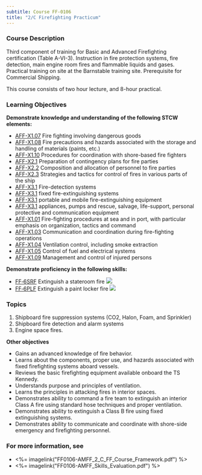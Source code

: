 ```yaml
---
subtitle: Course FF-0106
title: "2/C Firefighting Practicum"
---
```


### Course Description

Third component of training for Basic and Advanced Firefighting certification (Table A-VI-3). Instruction in fire protection systems, fire detection, main engine room fires and flammable liquids and gases. Practical training on site at the Barnstable training site. Prerequisite for Commercial Shipping.

This course consists of two hour lecture, and 8-hour practical.


### Learning Objectives

**Demonstrate knowledge and understanding of the following STCW elements:**

* [AFF-X1.07]({{site.baseurl}}/tables/63.html#AFF-X1.07) Fire fighting involving dangerous goods
* [AFF-X1.08]({{site.baseurl}}/tables/63.html#AFF-X1.08) Fire precautions and hazards associated with the storage and handling of materials (paints, etc.)
* [AFF-X1.10]({{site.baseurl}}/tables/63.html#AFF-X1.10) Procedures for coordination with shore-based fire fighters
* [AFF-X2.1]({{site.baseurl}}/tables/63.html#AFF-X2.1) Preparation of contingency plans for fire parties
* [AFF-X2.2]({{site.baseurl}}/tables/63.html#AFF-X2.2) Composition and allocation of personnel to fire parties
* [AFF-X2.3]({{site.baseurl}}/tables/63.html#AFF-X2.3) Strategies and tactics for control of fires in various parts of the ship
* [AFF-X3.1]({{site.baseurl}}/tables/63.html#AFF-X3.1) Fire-detection systems
* [AFF-X3.1]({{site.baseurl}}/tables/63.html#AFF-X3.1) fixed fire-extinguishing systems
* [AFF-X3.1]({{site.baseurl}}/tables/63.html#AFF-X3.1) portable and mobile fire-extinguishing equipment
* [AFF-X3.1]({{site.baseurl}}/tables/63.html#AFF-X3.1) appliances, pumps and rescue, salvage, life-support, personal protective and communication equipment
* [AFF-X1.01]({{site.baseurl}}/tables/63.html#AFF-X1.01) Fire-fighting procedures at sea and in port, with particular emphasis on organization, tactics and command
* [AFF-X1.03]({{site.baseurl}}/tables/63.html#AFF-X1.03) Communication and coordination during fire-fighting operations
* [AFF-X1.04]({{site.baseurl}}/tables/63.html#AFF-X1.04) Ventilation control, including smoke extraction
* [AFF-X1.05]({{site.baseurl}}/tables/63.html#AFF-X1.05) Control of fuel and electrical systems
* [AFF-X1.09]({{site.baseurl}}/tables/63.html#AFF-X1.09) Management and control of injured persons

**Demonstrate proficiency in the following skills:**

* [FF‑6SRF](FF-6SRF) Extinguish a stateroom fire ![]({{site.baseurl}}/assets/images/new.jpg)
* [FF‑6PLF](FF-6PLF) Extinguish a paint locker fire ![]({{site.baseurl}}/assets/images/new.jpg)

### Topics

1.	Shipboard fire suppression systems (CO2, Halon, Foam, and Sprinkler)
2.	Shipboard fire detection and alarm systems 
3.	Engine space fires.



**Other objectives**

*	Gains an advanced knowledge of fire behavior.
*	Learns about the components, proper use, and hazards associated with fixed firefighting systems aboard vessels.
*	Reviews the basic firefighting equipment available onboard the TS Kennedy.
*	Understands purpose and principles of ventilation.
*	Learns the principles in attacking fires in interior spaces.
*	Demonstrates ability to command a fire team to extinguish an interior Class A fire using standard hose techniques and proper ventilation.
*	Demonstrates ability to extinguish a Class B fire using fixed extinguishing systems.
*	Demonstrates ability to communicate and coordinate with shore-side emergency and firefighting personnel.


### For more information, see 

* <%= imagelink("FF0106-AMFF_2_C_FF_Course_Framework.pdf") %> 
* <%= imagelink("FF0106-AMFF_Skills_Evaluation.pdf") %> 



